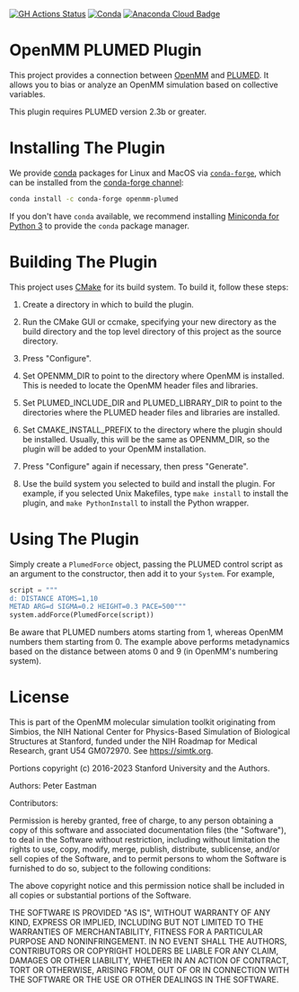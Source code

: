 [![GH Actions Status](https://github.com/openmm/openmm-plumed/workflows/CI/badge.svg)](https://github.com/openmm/openmm-plumed/actions?query=branch%3Amaster+workflow%3ACI)
[![Conda](https://img.shields.io/conda/v/conda-forge/openmm-plumed.svg)](https://anaconda.org/conda-forge/openmm-plumed)
[![Anaconda Cloud Badge](https://anaconda.org/conda-forge/openmm-plumed/badges/downloads.svg)](https://anaconda.org/conda-forge/openmm-plumed)

OpenMM PLUMED Plugin
=====================

This project provides a connection between [OpenMM](http://openmm.org) and [PLUMED](http://www.plumed.org).
It allows you to bias or analyze an OpenMM simulation based on collective variables.

This plugin requires PLUMED version 2.3b or greater.

Installing The Plugin
=====================

We provide [conda](https://docs.conda.io/) packages for Linux and MacOS via [`conda-forge`](https://conda-forge.org/), which can be installed from the [conda-forge channel](https://anaconda.org/conda-forge/openmm-plumed):

```bash
conda install -c conda-forge openmm-plumed
```

If you don't have `conda` available, we recommend installing [Miniconda for Python 3](https://docs.conda.io/en/latest/miniconda.html) to provide the `conda` package manager.  

Building The Plugin
===================

This project uses [CMake](http://www.cmake.org) for its build system.  To build it, follow these
steps:

1. Create a directory in which to build the plugin.

2. Run the CMake GUI or ccmake, specifying your new directory as the build directory and the top
level directory of this project as the source directory.

3. Press "Configure".

4. Set OPENMM_DIR to point to the directory where OpenMM is installed.  This is needed to locate
the OpenMM header files and libraries.

5. Set PLUMED_INCLUDE_DIR and PLUMED_LIBRARY_DIR to point to the directories where the PLUMED header
files and libraries are installed.

6. Set CMAKE_INSTALL_PREFIX to the directory where the plugin should be installed.  Usually,
this will be the same as OPENMM_DIR, so the plugin will be added to your OpenMM installation.

7. Press "Configure" again if necessary, then press "Generate".

8. Use the build system you selected to build and install the plugin.  For example, if you
selected Unix Makefiles, type `make install` to install the plugin, and `make PythonInstall` to
install the Python wrapper.

Using The Plugin
================

Simply create a `PlumedForce` object, passing the PLUMED control script as an argument to the
constructor, then add it to your `System`.  For example,

```Python
script = """
d: DISTANCE ATOMS=1,10
METAD ARG=d SIGMA=0.2 HEIGHT=0.3 PACE=500"""
system.addForce(PlumedForce(script))
```

Be aware that PLUMED numbers atoms starting from 1, whereas OpenMM numbers them starting from 0.
The example above performs metadynamics based on the distance between atoms 0 and 9 (in OpenMM's
numbering system).


License
=======

This is part of the OpenMM molecular simulation toolkit originating from
Simbios, the NIH National Center for Physics-Based Simulation of
Biological Structures at Stanford, funded under the NIH Roadmap for
Medical Research, grant U54 GM072970. See https://simtk.org.

Portions copyright (c) 2016-2023 Stanford University and the Authors.

Authors: Peter Eastman

Contributors:

Permission is hereby granted, free of charge, to any person obtaining a
copy of this software and associated documentation files (the "Software"),
to deal in the Software without restriction, including without limitation
the rights to use, copy, modify, merge, publish, distribute, sublicense,
and/or sell copies of the Software, and to permit persons to whom the
Software is furnished to do so, subject to the following conditions:

The above copyright notice and this permission notice shall be included in
all copies or substantial portions of the Software.

THE SOFTWARE IS PROVIDED "AS IS", WITHOUT WARRANTY OF ANY KIND, EXPRESS OR
IMPLIED, INCLUDING BUT NOT LIMITED TO THE WARRANTIES OF MERCHANTABILITY,
FITNESS FOR A PARTICULAR PURPOSE AND NONINFRINGEMENT. IN NO EVENT SHALL
THE AUTHORS, CONTRIBUTORS OR COPYRIGHT HOLDERS BE LIABLE FOR ANY CLAIM,
DAMAGES OR OTHER LIABILITY, WHETHER IN AN ACTION OF CONTRACT, TORT OR
OTHERWISE, ARISING FROM, OUT OF OR IN CONNECTION WITH THE SOFTWARE OR THE
USE OR OTHER DEALINGS IN THE SOFTWARE.
